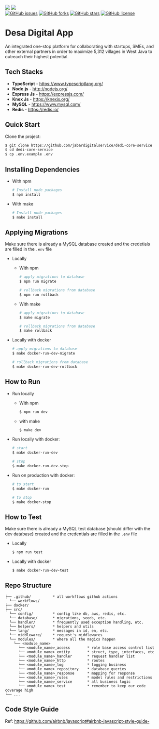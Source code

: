 <a href="https://codeclimate.com/github/jabardigitalservice/dedi-core-service/maintainability"><img src="https://api.codeclimate.com/v1/badges/cf5648a807905bcc3467/maintainability" /></a>
<a href="https://codeclimate.com/github/jabardigitalservice/dedi-core-service/test_coverage"><img src="https://api.codeclimate.com/v1/badges/cf5648a807905bcc3467/test_coverage" /></a>
<br>
[![GitHub issues](https://img.shields.io/github/issues/jabardigitalservice/dedi-core-service)](https://github.com/jabardigitalservice/dedi-core-service/issues)
[![GitHub forks](https://img.shields.io/github/forks/jabardigitalservice/dedi-core-service)](https://github.com/jabardigitalservice/dedi-core-service/network)
[![GitHub stars](https://img.shields.io/github/stars/jabardigitalservice/dedi-core-service)](https://github.com/jabardigitalservice/dedi-core-service/stargazers)
[![GitHub license](https://img.shields.io/github/license/jabardigitalservice/dedi-core-service)](https://github.com/jabardigitalservice/dedi-core-service/blob/main/LICENSE)


# Desa Digital App

An integrated one-stop platform for collaborating with startups, SMEs, and other external partners in order to maximize 5,312 villages in West Java to outreach their highest potential.


## Tech Stacks

- **TypeScript** - <https://www.typescriptlang.org/>
- **Node.js** - <http://nodejs.org/>
- **Express Js** - <https://expressjs.com/>
- **Knex Js** - <https://knexjs.org/>
- **MySQL** - <https://www.mysql.com/>
- **Redis** - <https://redis.io/>


## Quick Start

Clone the project:

```bash
$ git clone https://github.com/jabardigitalservice/dedi-core-service
$ cd dedi-core-service
$ cp .env.example .env
```


## Installing Dependencies

- With npm

  ```bash
  # Install node packages
  $ npm install
  ```

- With make

  ```bash
  # Install node packages
  $ make install
  ```


## Applying Migrations

Make sure there is already a MySQL database created and the credetials are filled in the `.env` file

- Locally
  - With npm

    ```bash
    # apply migrations to database
    $ npm run migrate

    # rollback migrations from database
    $ npm run rollback
    ```

  - With make

    ```bash
    # apply migrations to database
    $ make migrate

    # rollback migrations from database
    $ make rollback
    ```

- Locally with docker

  ```bash
  # apply migrations to database
  $ make docker-run-dev-migrate

  # rollback migrations from database
  $ make docker-run-dev-rollback
  ```


## How to Run

- Run locally
  - With npm

    ```bash
    $ npm run dev
    ```

  - with make

    ```bash
    $ make dev
    ```

- Run locally with docker:

  ```bash
  # start
  $ make docker-run-dev

  # stop
  $ make docker-run-dev-stop
  ```

- Run on production with docker:

  ```bash
  # to start
  $ make docker-run

  # to stop
  $ make docker-stop
  ```


## How to Test

Make sure there is already a MySQL test database (should differ with the dev database) created and the credentials are filled in the `.env` file

- Locally

  ```bash
  $ npm run test
  ```

- Locally with docker

  ```bash
  $ make docker-run-dev-test
  ```


## Repo Structure

```
├── .github/          * all workflows github actions
  └── workflows/
├── docker/
├── src/
  └── config/         * config like db, aws, redis, etc.
  └── database/       * migrations, seeds, etc.
  └── handler/        * frequently used exception handling, etc.
  └── helpers/        * helpers and utils
  └── lang/           * messages in id, en, etc.
  └── middleware/     * request's middlewares
  └── modules/        * where all the magics happen
    └── <module_name>
      └── <module_name>_access        * role base access control list
      └── <module_name>_entity        * struct, type, interfaces, etc
      └── <module_name>_handler       * request handler list
      └── <module_name>_http          * routes
      └── <module_name>_log           * logging business
      └── <module_name>_repository    * database queries
      └── <module_name>_response      * mapping for response
      └── <module_name>_rules         * model rules and restrictions
      └── <module_name>_service       * all business logic
      └── <module_name>_test          * remember to keep our code coverage high
└── ...
```


## Code Style Guide

Ref: <https://github.com/airbnb/javascript#airbnb-javascript-style-guide->

